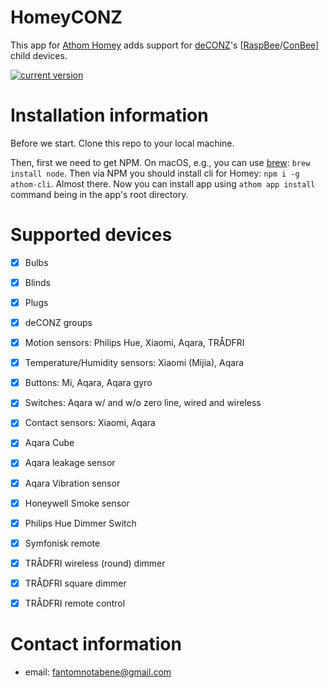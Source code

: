 # HomeyCONZ

This app for [Athom Homey](https://homey.app/en-us/) adds support for [deCONZ](https://www.dresden-elektronik.de/funk/software/deconz.html)'s [[RaspBee](https://www.phoscon.de/en/raspbee)/[ConBee](https://www.phoscon.de/en/conbee)] child devices.

[![current version](https://img.shields.io/badge/version-0.14.1-<COLOR>.svg)](https://shields.io/)

# Installation information

Before we start. Clone this repo to your local machine.

Then, first we need to get NPM.
On macOS, e.g., you can use [brew](http://brew.sh): `brew install node`.
Then via NPM you should install cli for Homey: `npm i -g athom-cli`.
Almost there. Now you can install app using `athom app install` command being in the app's root directory.

# Supported devices

- [x] Bulbs
- [x] Blinds
- [x] Plugs
- [x] deCONZ groups
- [x] Motion sensors: Philips Hue, Xiaomi, Aqara, TRÅDFRI
- [x] Temperature/Humidity sensors: Xiaomi (Mijia), Aqara
- [x] Buttons: Mi, Aqara, Aqara gyro
- [x] Switches: Aqara w/ and w/o zero line, wired and wireless
- [x] Contact sensors: Xiaomi, Aqara

- [x] Aqara Cube
- [x] Aqara leakage sensor
- [x] Aqara Vibration sensor
- [x] Honeywell Smoke sensor
- [x] Philips Hue Dimmer Switch
- [x] Symfonisk remote
- [x] TRÅDFRI wireless (round) dimmer
- [x] TRÅDFRI square dimmer
- [x] TRÅDFRI remote control

# Contact information

- email: [fantomnotabene@gmail.com](mailto:fantomnotabene@gmail.com)

